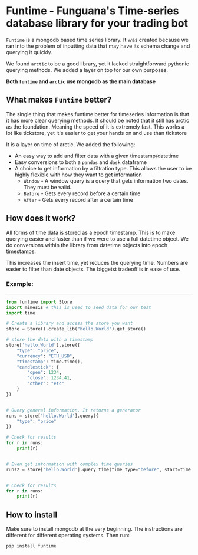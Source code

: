 # Funtime - Funguana's Time-series database library for your trading bot

`Funtime` is a mongodb based time series library. It was created because we ran into the problem of inputting data that may have its schema change and querying it quickly.

We found `arctic` to be a good library, yet it lacked straightforward pythonic querying methods. We added a layer on top for our own purposes.

**Both `funtime` and `arctic` use mongodb as the main database**


## What makes `Funtime` better?
The single thing that makes funtime better for timeseries information is that it has more clear querying methods. It should be noted that it still has arctic as the foundation. Meaning the speed of it is extremely fast. This works a lot like tickstore, yet it's easier to get your hands on and use than tickstore

It is a layer on time of arctic. We added the following:

* An easy way to add and filter data with a given timestamp/datetime
* Easy conversions to both a `pandas` and `dask` dataframe
* A choice to get information by a filtration type. This allows the user to be highly flexible with how they want to get information
    * `Window` - A window query is a query that gets information two dates. They must be valid.
    * `Before` - Gets every record before a certain time
    * `After` - Gets every record after a certain time


## How does it work?
All forms of time data is stored as a epoch timestamp. This is to make querying easier and faster than if we were to use a full datetime object. We do conversions within the library from datetime objects into epoch timestamps.

This increases the insert time, yet reduces the querying time. Numbers are easier to filter than date objects. The biggetst tradeoff is in ease of use.

### Example:
---
```python
from funtime import Store
import mimesis # this is used to seed data for our test
import time

# Create a library and access the store you want
store = Store().create_lib("hello.World").get_store()

# store the data with a timestamp
store['hello.World'].store({
    "type": "price",
    "currency": "ETH_USD",
    "timestamp": time.time(),
    "candlestick": {
        "open": 1234,
        "close": 1234.41,
        "other": "etc"
    }
})


# Query general information. It returns a generator
runs = store['hello.World'].query({
    "type": "price"
})

# Check for results
for r in runs:
    print(r)


# Even get information with complex time queries
runs2 = store['hello.World'].query_time(time_type="before", start=time.time(), query_type="price")


# Check for results
for r in runs:
    print(r)
```


## How to install

Make sure to install mongodb at the very beginning. The instructions are different for different operating systems. Then run:

```
pip install funtime
```

